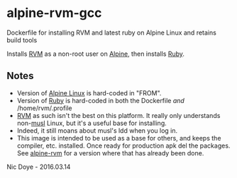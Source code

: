 # alpine-rvm-gcc
Dockerfile for installing RVM and latest ruby on Alpine Linux and retains build tools

Installs [RVM](https://rvm.io/) as a non-root user on [Alpine](https://www.alpinelinux.org/), then installs [Ruby](https://www.ruby-lang.org/).

## Notes
* Version of [Alpine Linux](https://www.alpinelinux.org/) is hard-coded in "FROM".
* Version of [Ruby](https://www.ruby-lang.org/) is hard-coded in both the Dockerfile *and* /home/rvm/.profile
* [RVM](https://rvm.io/) as such isn't the best on this platform. It really only understands non-[musl](http://www.musl-libc.org/) Linux, but it's a useful base for installing.
* Indeed, it still moans about musl's ldd when you log in.
* This image is intended to be used as a base for others, and keeps the compiler, etc. installed. Once ready for production apk del the packages. See [alpine-rvm](https://github.com/nicdoye/alpine-rvm) for a version where that has already been done.

Nic Doye - 2016.03.14
